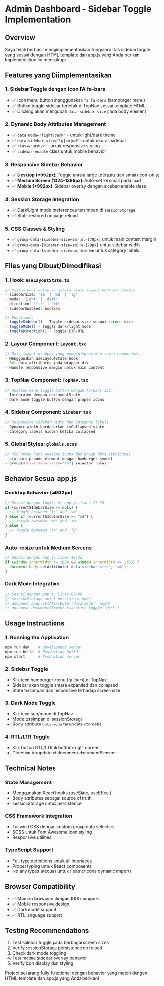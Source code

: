 # Admin Dashboard - Sidebar Toggle Implementation

## Overview
Saya telah berhasil mengimplementasikan fungsionalitas sidebar toggle yang sesuai dengan HTML template dan app.js yang Anda berikan. Implementation ini mencakup:

## Features yang Diimplementasikan

### 1. Sidebar Toggle dengan Icon FA fa-bars
- ✅ Icon menu button menggunakan `fa fa-bars` (hamburger menu)
- ✅ Button toggle sidebar terletak di TopNav sesuai template HTML
- ✅ Clicking akan mengubah `data-sidebar-size` pada body element

### 2. Dynamic Body Attributes Management
- ✅ `data-mode="light|dark"` - untuk light/dark theme
- ✅ `data-sidebar-size="lg|sm|md"` - untuk ukuran sidebar
- ✅ `class="group"` - untuk responsive styling
- ✅ `sidebar-enable` class untuk mobile behavior

### 3. Responsive Sidebar Behavior
- ✅ **Desktop (≥992px)**: Toggle antara large (default) dan small (icon-only)
- ✅ **Medium Screen (1024-1366px)**: Auto-set ke small pada load
- ✅ **Mobile (<992px)**: Sidebar overlay dengan sidebar-enable class

### 4. Session Storage Integration
- ✅ Dark/Light mode preferences tersimpan di `sessionStorage`
- ✅ State restored on page reload

### 5. CSS Classes & Styling
- ✅ `group-data-[sidebar-size=sm]:ml-[70px]` untuk main content margin
- ✅ `group-data-[sidebar-size=sm]:w-[70px]` untuk sidebar width
- ✅ `group-data-[sidebar-size=sm]:hidden` untuk category labels

## Files yang Dibuat/Dimodifikasi

### 1. Hook: `useLayoutState.ts`
```typescript
// Custom hook untuk mengelola state layout body attributes
- sidebarSize: 'sm' | 'md' | 'lg'
- mode: 'light' | 'dark' 
- direction: 'ltr' | 'rtl'
- sidebarEnabled: boolean

// Functions:
- toggleSidebar() - Toggle sidebar size sesuai screen size
- toggleMode() - Toggle dark/light mode
- toggleDirection() - Toggle LTR/RTL
```

### 2. Layout Component: `Layout.tsx`
```typescript
// Main layout wrapper yang mengintegrasikan semua components
- Menggunakan useLayoutState hook
- Set data attributes pada wrapper div
- Handle responsive margin untuk main content
```

### 3. TopNav Component: `TopNav.tsx`
```typescript
// Updated menu toggle button dengan fa-bars icon
- Integrated dengan useLayoutState
- Dark mode toggle button dengan proper icons
```

### 4. Sidebar Component: `Sidebar.tsx`
```typescript
// Responsive sidebar width dan category labels
- Dynamic width berdasarkan isCollapsed state
- Category labels hidden ketika collapsed
```

### 5. Global Styles: `globals.scss`
```scss
// CSS untuk Font Awesome icons dan group data attributes
- .fa-bars pseudo-element dengan hamburger symbol
- group[data-sidebar-size="sm"] selector rules
```

## Behavior Sesuai app.js

### Desktop Behavior (≥992px)
```javascript
// Sesuai dengan logika di app.js lines 27-35
if (currentSIdebarSize == null) {
  // Toggle between 'lg' and 'sm'
} else if (currentSIdebarSize == "md") {
  // Toggle between 'md' and 'sm'  
} else {
  // Toggle between 'sm' and 'lg'
}
```

### Auto-resize untuk Medium Screens
```javascript
// Sesuai dengan app.js lines 18-22
if (window.innerWidth >= 1024 && window.innerWidth <= 1366) {
  document.body.setAttribute('data-sidebar-size', 'sm');
}
```

### Dark Mode Integration
```javascript
// Sesuai dengan app.js lines 87-98
// sessionStorage untuk persistent mode
// document.body.setAttribute('data-mode', mode)
// document.documentElement.classList.toggle('dark')
```

## Usage Instructions

### 1. Running the Application
```bash
npm run dev    # Development server
npm run build  # Production build
npm start      # Production server
```

### 2. Sidebar Toggle
- Klik icon hamburger menu (fa-bars) di TopNav
- Sidebar akan toggle antara expanded dan collapsed
- State tersimpan dan responsive terhadap screen size

### 3. Dark Mode Toggle
- Klik icon sun/moon di TopNav
- Mode tersimpan di sessionStorage
- Body attribute `data-mode` terupdate otomatis

### 4. RTL/LTR Toggle  
- Klik button RTL/LTR di bottom-right corner
- Direction terupdate di document.documentElement

## Technical Notes

### State Management
- Menggunakan React hooks (useState, useEffect)
- Body attributes sebagai source of truth
- sessionStorage untuk persistence

### CSS Framework Integration
- Tailwind CSS dengan custom group data selectors
- SCSS untuk Font Awesome icon styling
- Responsive utilities

### TypeScript Support
- Full type definitions untuk all interfaces
- Proper typing untuk React components
- No any types (kecuali untuk FeatherIcons dynamic import)

## Browser Compatibility
- ✅ Modern browsers dengan ES6+ support
- ✅ Mobile responsive design
- ✅ Dark mode support
- ✅ RTL language support

## Testing Recommendations
1. Test sidebar toggle pada berbagai screen sizes
2. Verify sessionStorage persistence on reload
3. Check dark mode toggling
4. Test mobile sidebar overlay behavior
5. Verify icon display dan styling

Project sekarang fully functional dengan behavior yang match dengan HTML template dan app.js yang Anda berikan!
